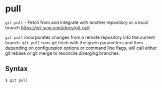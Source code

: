 # pull

`git-pull` - Fetch from and integrate with another repository or a local branch
https://git-scm.com/docs/git-pull

`git pull` incorporates changes from a remote repository into the current branch. `git pull` runs git fetch with the given parameters and then depending on configuration options or command line flags, will call either git rebase or git merge to reconcile diverging branches.

## Syntax
```
$ git pull
```
